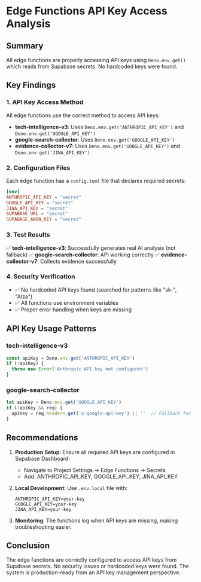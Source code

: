 # Edge Functions API Key Access Analysis

## Summary
All edge functions are properly accessing API keys using `Deno.env.get()` which reads from Supabase secrets. No hardcoded keys were found.

## Key Findings

### 1. API Key Access Method
All edge functions use the correct method to access API keys:
- **tech-intelligence-v3**: Uses `Deno.env.get('ANTHROPIC_API_KEY')` and `Deno.env.get('GOOGLE_API_KEY')`
- **google-search-collector**: Uses `Deno.env.get('GOOGLE_API_KEY')`
- **evidence-collector-v7**: Uses `Deno.env.get('GOOGLE_API_KEY')` and `Deno.env.get('JINA_API_KEY')`

### 2. Configuration Files
Each edge function has a `config.toml` file that declares required secrets:
```toml
[env]
ANTHROPIC_API_KEY = "secret"
GOOGLE_API_KEY = "secret"
JINA_API_KEY = "secret"
SUPABASE_URL = "secret"
SUPABASE_ANON_KEY = "secret"
```

### 3. Test Results
✅ **tech-intelligence-v3**: Successfully generates real AI analysis (not fallback)
✅ **google-search-collector**: API working correctly
✅ **evidence-collector-v7**: Collects evidence successfully

### 4. Security Verification
- ✅ No hardcoded API keys found (searched for patterns like "sk-", "AIza")
- ✅ All functions use environment variables
- ✅ Proper error handling when keys are missing

## API Key Usage Patterns

### tech-intelligence-v3
```typescript
const apiKey = Deno.env.get('ANTHROPIC_API_KEY')
if (!apiKey) {
  throw new Error('Anthropic API key not configured')
}
```

### google-search-collector
```typescript
let apiKey = Deno.env.get('GOOGLE_API_KEY')
if (!apiKey && req) {
  apiKey = req.headers.get('x-google-api-key') || ''  // Fallback for local dev
}
```

## Recommendations

1. **Production Setup**: Ensure all required API keys are configured in Supabase Dashboard:
   - Navigate to Project Settings → Edge Functions → Secrets
   - Add: ANTHROPIC_API_KEY, GOOGLE_API_KEY, JINA_API_KEY

2. **Local Development**: Use `.env.local` file with:
   ```
   ANTHROPIC_API_KEY=your-key
   GOOGLE_API_KEY=your-key
   JINA_API_KEY=your-key
   ```

3. **Monitoring**: The functions log when API keys are missing, making troubleshooting easier.

## Conclusion
The edge functions are correctly configured to access API keys from Supabase secrets. No security issues or hardcoded keys were found. The system is production-ready from an API key management perspective.